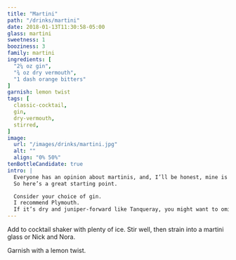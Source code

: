 ```yaml
---
title: "Martini"
path: "/drinks/martini"
date: 2018-01-13T11:30:58-05:00
glass: martini
sweetness: 1
booziness: 3
family: martini
ingredients: [
  "2¼ oz gin",
  "¾ oz dry vermouth",
  "1 dash orange bitters"
]
garnish: lemon twist
tags: [
  classic-cocktail,
  gin,
  dry-vermouth,
  stirred,
]
image:
  url: "/images/drinks/martini.jpg"
  alt: ""
  align: "0% 50%"
tenBottleCandidate: true
intro: |
  Everyone has an opinion about martinis, and, I’ll be honest, mine is always changing.
  So here’s a great starting point.

  Consider your choice of gin.
  I recommend Plymouth.
  If it’s dry and juniper-forward like Tanqueray, you might want to omit the bitters and use an olive instead of a twist.
---
```

Add to cocktail shaker with plenty of ice. Stir well, then strain into a martini glass or Nick and Nora.

Garnish with a lemon twist.
